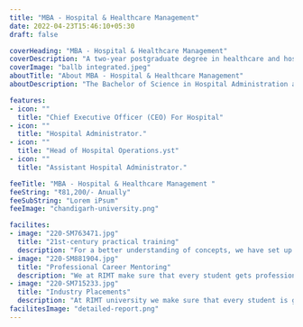 ```yaml
--- 
title: "MBA - Hospital & Healthcare Management"
date: 2022-04-23T15:46:10+05:30
draft: false

coverHeading: "MBA - Hospital & Healthcare Management"
coverDescription: "A two-year postgraduate degree in healthcare and hospital management is available. The course is designed to give students a thorough understanding of the healthcare industry and its dynamics."
coverImage: "ballb integrated.jpeg"
aboutTitle: "About MBA - Hospital & Healthcare Management"
aboutDescription: "The Bachelor of Science in Hospital Administration and Health Care Management is one of the most popular management programmes for students who seek to gain advanced business management abilities necessary to effectively manage and control complex hospital and healthcare systems. This industry is rapidly changing, and skilled people such as healthcare managers and hospital administrators are critical to the smooth operation of hospitals and healthcare facilities. We gain a thorough awareness of how the healthcare business works, the numerous activities and divisions that make up a hospital, and the obstacles that students may face once they start working there. They're also capable of handling hospital finances, operations, marketing procedures, supply and inventory, and human resources, among other things."

features:
- icon: ""
  title: "Chief Executive Officer (CEO) For Hospital"
- icon: ""
  title: "Hospital Administrator."
- icon: ""
  title: "Head of Hospital Operations.yst"
- icon: ""
  title: "Assistant Hospital Administrator."

feeTitle: "MBA - Hospital & Healthcare Management "
feeString: "₹81,200/- Anually"
feeSubString: "Lorem iPsum"
feeImage: "chandigarh-university.png"

facilites:
- image: "220-SM763471.jpg"
  title: "21st-century practical training"
  description: "For a better understanding of concepts, we have set up advanced 21st-century tools equipped with advanced training methods so that students can learn every concept practically in a better way."
- image: "220-SM881904.jpg"
  title: "Professional Career Mentoring"
  description: "We at RIMT make sure that every student gets professional career mentoring from the industry experts to set career targets & for this we have created a career & placement cell too."
- image: "220-SM715233.jpg"
  title: "Industry Placements"
  description: "At RIMT university we make sure that every student is getting placed, each year more than 500 companies visit the campus of RIMT to hire our brightest of the talents"
facilitesImage: "detailed-report.png"
---
```


